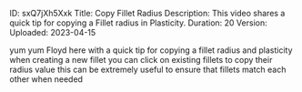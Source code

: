 ID: sxQ7jXh5Xxk
Title: Copy Fillet Radius
Description: This video shares a quick tip for copying a Fillet radius in Plasticity.
Duration: 20
Version: 
Uploaded: 2023-04-15

yum yum
Floyd here with a quick tip for copying
a fillet radius and plasticity when
creating a new fillet you can click on
existing fillets to copy their radius
value this can be extremely useful to
ensure that fillets match each other
when needed